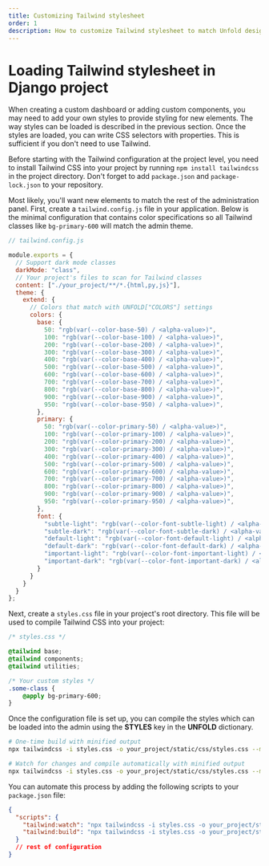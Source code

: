 ```yaml
---
title: Customizing Tailwind stylesheet
order: 1
description: How to customize Tailwind stylesheet to match Unfold design.
---
```


# Loading Tailwind stylesheet in Django project

When creating a custom dashboard or adding custom components, you may need to add your own styles to provide styling for new elements. The way styles can be loaded is described in the previous section. Once the styles are loaded, you can write CSS selectors with properties. This is sufficient if you don't need to use Tailwind.

Before starting with the Tailwind configuration at the project level, you need to install Tailwind CSS into your project by running `npm install tailwindcss` in the project directory. Don't forget to add `package.json` and `package-lock.json` to your repository.

Most likely, you'll want new elements to match the rest of the administration panel. First, create a `tailwind.config.js` file in your application. Below is the minimal configuration that contains color specifications so all Tailwind classes like `bg-primary-600` will match the admin theme.

```javascript
// tailwind.config.js

module.exports = {
  // Support dark mode classes
  darkMode: "class",
  // Your project's files to scan for Tailwind classes
  content: ["./your_project/**/*.{html,py,js}"],
  theme: {
    extend: {
      // Colors that match with UNFOLD["COLORS"] settings
      colors: {
        base: {
          50: "rgb(var(--color-base-50) / <alpha-value>)",
          100: "rgb(var(--color-base-100) / <alpha-value>)",
          200: "rgb(var(--color-base-200) / <alpha-value>)",
          300: "rgb(var(--color-base-300) / <alpha-value>)",
          400: "rgb(var(--color-base-400) / <alpha-value>)",
          500: "rgb(var(--color-base-500) / <alpha-value>)",
          600: "rgb(var(--color-base-600) / <alpha-value>)",
          700: "rgb(var(--color-base-700) / <alpha-value>)",
          800: "rgb(var(--color-base-800) / <alpha-value>)",
          900: "rgb(var(--color-base-900) / <alpha-value>)",
          950: "rgb(var(--color-base-950) / <alpha-value>)",
        },
        primary: {
          50: "rgb(var(--color-primary-50) / <alpha-value>)",
          100: "rgb(var(--color-primary-100) / <alpha-value>)",
          200: "rgb(var(--color-primary-200) / <alpha-value>)",
          300: "rgb(var(--color-primary-300) / <alpha-value>)",
          400: "rgb(var(--color-primary-400) / <alpha-value>)",
          500: "rgb(var(--color-primary-500) / <alpha-value>)",
          600: "rgb(var(--color-primary-600) / <alpha-value>)",
          700: "rgb(var(--color-primary-700) / <alpha-value>)",
          800: "rgb(var(--color-primary-800) / <alpha-value>)",
          900: "rgb(var(--color-primary-900) / <alpha-value>)",
          950: "rgb(var(--color-primary-950) / <alpha-value>)",
        },
        font: {
          "subtle-light": "rgb(var(--color-font-subtle-light) / <alpha-value>)",
          "subtle-dark": "rgb(var(--color-font-subtle-dark) / <alpha-value>)",
          "default-light": "rgb(var(--color-font-default-light) / <alpha-value>)",
          "default-dark": "rgb(var(--color-font-default-dark) / <alpha-value>)",
          "important-light": "rgb(var(--color-font-important-light) / <alpha-value>)",
          "important-dark": "rgb(var(--color-font-important-dark) / <alpha-value>)",
        }
      }
    }
  }
};
```

Next, create a `styles.css` file in your project's root directory. This file will be used to compile Tailwind CSS into your project:

```css
/* styles.css */

@tailwind base;
@tailwind components;
@tailwind utilities;

/* Your custom styles */
.some-class {
    @apply bg-primary-600;
}
```

Once the configuration file is set up, you can compile the styles which can be loaded into the admin using the **STYLES** key in the **UNFOLD** dictionary.

```bash
# One-time build with minified output
npx tailwindcss -i styles.css -o your_project/static/css/styles.css --minify

# Watch for changes and compile automatically with minified output
npx tailwindcss -i styles.css -o your_project/static/css/styles.css --minify --watch
```

You can automate this process by adding the following scripts to your `package.json` file:

```json
{
  "scripts": {
    "tailwind:watch": "npx tailwindcss -i styles.css -o your_project/static/css/styles.css --minify --watch",
    "tailwind:build": "npx tailwindcss -i styles.css -o your_project/static/css/styles.css --minify"
  }
  // rest of configuration
}
```
